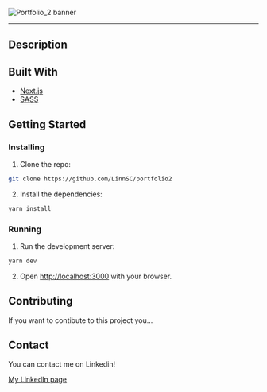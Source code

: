 ![Portfolio_2 banner](https://user-images.githubusercontent.com/71352428/172015050-0eeb772a-b9ce-4b1e-888f-a8707e4df60d.png)

---

## Description

## Built With

- [Next.js](https://nextjs.org/docs/getting-started)
- [SASS](https://sass-lang.com)

## Getting Started

### Installing

1. Clone the repo:

```bash
git clone https://github.com/LinnSC/portfolio2

```

2. Install the dependencies:

```bash
yarn install
```

### Running

1. Run the development server:

```bash
yarn dev
```

2. Open [http://localhost:3000](http://localhost:3000) with your browser.

## Contributing

If you want to contibute to this project you...

## Contact

You can contact me on Linkedin!

[My LinkedIn page](https://www.linkedin.com/in/linn-corneliussen-246b0b56/)
